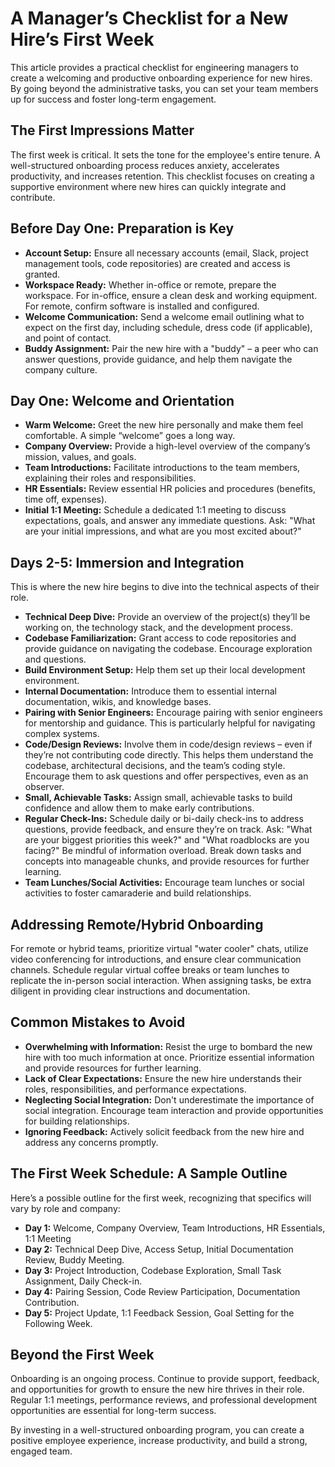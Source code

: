 # A Manager’s Checklist for a New Hire’s First Week

This article provides a practical checklist for engineering managers to create a welcoming and productive onboarding experience for new hires. By going beyond the administrative tasks, you can set your team members up for success and foster long-term engagement.

## The First Impressions Matter

The first week is critical. It sets the tone for the employee's entire tenure. A well-structured onboarding process reduces anxiety, accelerates productivity, and increases retention. This checklist focuses on creating a supportive environment where new hires can quickly integrate and contribute.

## Before Day One: Preparation is Key

*   **Account Setup:** Ensure all necessary accounts (email, Slack, project management tools, code repositories) are created and access is granted.
*   **Workspace Ready:** Whether in-office or remote, prepare the workspace. For in-office, ensure a clean desk and working equipment. For remote, confirm software is installed and configured.
*   **Welcome Communication:** Send a welcome email outlining what to expect on the first day, including schedule, dress code (if applicable), and point of contact.
*   **Buddy Assignment:** Pair the new hire with a "buddy" – a peer who can answer questions, provide guidance, and help them navigate the company culture.

## Day One: Welcome and Orientation

*   **Warm Welcome:** Greet the new hire personally and make them feel comfortable. A simple “welcome” goes a long way.
*   **Company Overview:** Provide a high-level overview of the company’s mission, values, and goals.
*   **Team Introductions:** Facilitate introductions to the team members, explaining their roles and responsibilities.
*   **HR Essentials:** Review essential HR policies and procedures (benefits, time off, expenses).
*   **Initial 1:1 Meeting:** Schedule a dedicated 1:1 meeting to discuss expectations, goals, and answer any immediate questions.  Ask: "What are your initial impressions, and what are you most excited about?"

## Days 2-5: Immersion and Integration

This is where the new hire begins to dive into the technical aspects of their role. 

*   **Technical Deep Dive:** Provide an overview of the project(s) they’ll be working on, the technology stack, and the development process.
*   **Codebase Familiarization:**  Grant access to code repositories and provide guidance on navigating the codebase. Encourage exploration and questions.
*   **Build Environment Setup:** Help them set up their local development environment.
*   **Internal Documentation:** Introduce them to essential internal documentation, wikis, and knowledge bases.
*   **Pairing with Senior Engineers:**  Encourage pairing with senior engineers for mentorship and guidance.  This is particularly helpful for navigating complex systems.
*   **Code/Design Reviews:** Involve them in code/design reviews – even if they’re not contributing code directly. This helps them understand the codebase, architectural decisions, and the team’s coding style. Encourage them to ask questions and offer perspectives, even as an observer.
*   **Small, Achievable Tasks:** Assign small, achievable tasks to build confidence and allow them to make early contributions.
*   **Regular Check-Ins:** Schedule daily or bi-daily check-ins to address questions, provide feedback, and ensure they’re on track. Ask: "What are your biggest priorities this week?" and "What roadblocks are you facing?" Be mindful of information overload. Break down tasks and concepts into manageable chunks, and provide resources for further learning.
*   **Team Lunches/Social Activities:** Encourage team lunches or social activities to foster camaraderie and build relationships.



## Addressing Remote/Hybrid Onboarding

For remote or hybrid teams, prioritize virtual "water cooler" chats, utilize video conferencing for introductions, and ensure clear communication channels. Schedule regular virtual coffee breaks or team lunches to replicate the in-person social interaction. When assigning tasks, be extra diligent in providing clear instructions and documentation.



## Common Mistakes to Avoid

*   **Overwhelming with Information:** Resist the urge to bombard the new hire with too much information at once. Prioritize essential information and provide resources for further learning.
*   **Lack of Clear Expectations:** Ensure the new hire understands their roles, responsibilities, and performance expectations.
*   **Neglecting Social Integration:** Don't underestimate the importance of social integration. Encourage team interaction and provide opportunities for building relationships.
*   **Ignoring Feedback:** Actively solicit feedback from the new hire and address any concerns promptly.




## The First Week Schedule: A Sample Outline

Here’s a possible outline for the first week, recognizing that specifics will vary by role and company:

*   **Day 1:** Welcome, Company Overview, Team Introductions, HR Essentials, 1:1 Meeting
*   **Day 2:** Technical Deep Dive, Access Setup, Initial Documentation Review, Buddy Meeting.
*   **Day 3:** Project Introduction, Codebase Exploration, Small Task Assignment, Daily Check-in.
*   **Day 4:**  Pairing Session, Code Review Participation, Documentation Contribution.
*   **Day 5:**  Project Update, 1:1 Feedback Session, Goal Setting for the Following Week.



## Beyond the First Week

Onboarding is an ongoing process. Continue to provide support, feedback, and opportunities for growth to ensure the new hire thrives in their role. Regular 1:1 meetings, performance reviews, and professional development opportunities are essential for long-term success.



By investing in a well-structured onboarding program, you can create a positive employee experience, increase productivity, and build a strong, engaged team.